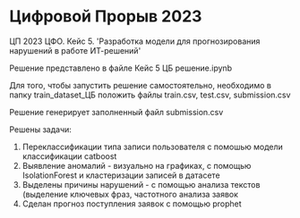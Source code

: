 # Цифровой Прорыв 2023
ЦП 2023 ЦФО. Кейс 5. 'Разработка модели для прогнозирования нарушений в работе ИТ-решений'

Решение представлено в файле Кейс 5 ЦБ решение.ipynb

Для того, чтобы запустить решение самостоятельно, необходимо в папку train_dataset_ЦБ положить файлы train.csv, test.csv, submission.csv

Решение генерирует заполненный файл submission.csv

Решены задачи: 

1. Переклассификации типа записи пользователя с помошью модели классификации catboost
2. Выявление аномалий - визуально на графиках, с помощью IsolationForest и кластеризации записей в датасете
3. Выделены причины нарушений - с помощью анализа текстов (выделение ключевых фраз, частотного анализа заявок
4. Сделан прогноз поступления заявок с помощью prophet
